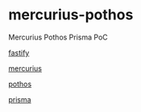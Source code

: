 # mercurius-pothos

Mercurius Pothos Prisma PoC

[fastify](https://github.com/fastify/fastify)

[mercurius](https://github.com/mercurius-js/mercurius)

[pothos](https://github.com/hayes/pothos)

[prisma](https://github.com/prisma/prisma)

